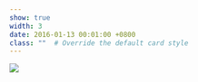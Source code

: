 ```yaml
---
show: true
width: 3
date: 2016-01-13 00:01:00 +0800
class: ""  # Override the default card style
---
```

<div>
<img src="{{ 'assets/logo/logo_ICE.png' | relative_url }}" class="img-fluid rounded" >
</div>
